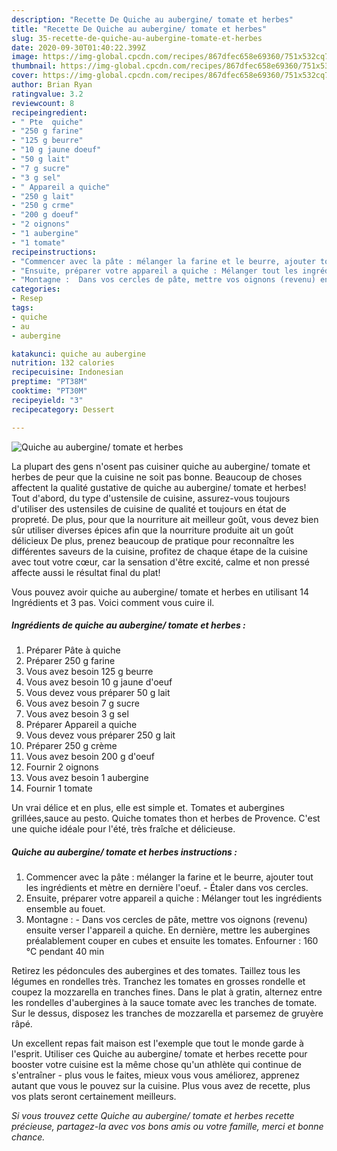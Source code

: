 ```yaml
---
description: "Recette De Quiche au aubergine/ tomate et herbes"
title: "Recette De Quiche au aubergine/ tomate et herbes"
slug: 35-recette-de-quiche-au-aubergine-tomate-et-herbes
date: 2020-09-30T01:40:22.399Z
image: https://img-global.cpcdn.com/recipes/867dfec658e69360/751x532cq70/quiche-au-aubergine-tomate-et-herbes-photo-principale-de-la-recette.jpg
thumbnail: https://img-global.cpcdn.com/recipes/867dfec658e69360/751x532cq70/quiche-au-aubergine-tomate-et-herbes-photo-principale-de-la-recette.jpg
cover: https://img-global.cpcdn.com/recipes/867dfec658e69360/751x532cq70/quiche-au-aubergine-tomate-et-herbes-photo-principale-de-la-recette.jpg
author: Brian Ryan
ratingvalue: 3.2
reviewcount: 8
recipeingredient:
- " Pte  quiche"
- "250 g farine"
- "125 g beurre"
- "10 g jaune doeuf"
- "50 g lait"
- "7 g sucre"
- "3 g sel"
- " Appareil a quiche"
- "250 g lait"
- "250 g crme"
- "200 g doeuf"
- "2 oignons"
- "1 aubergine"
- "1 tomate"
recipeinstructions:
- "Commencer avec la pâte : mélanger la farine et le beurre, ajouter tout les ingrédients et mètre en dernière l&#39;oeuf.  Étaler dans vos cercles."
- "Ensuite, préparer votre appareil a quiche : Mélanger tout les ingrédients ensemble au fouet."
- "Montagne :  Dans vos cercles de pâte, mettre vos oignons (revenu) ensuite verser l&#39;appareil a quiche. En dernière, mettre les aubergines préalablement couper en cubes et ensuite les tomates. Enfourner : 160 °C pendant 40 min"
categories:
- Resep
tags:
- quiche
- au
- aubergine

katakunci: quiche au aubergine 
nutrition: 132 calories
recipecuisine: Indonesian
preptime: "PT38M"
cooktime: "PT30M"
recipeyield: "3"
recipecategory: Dessert

---
```



![Quiche au aubergine/ tomate et herbes](https://img-global.cpcdn.com/recipes/867dfec658e69360/751x532cq70/quiche-au-aubergine-tomate-et-herbes-photo-principale-de-la-recette.jpg)

La plupart des gens n'osent pas cuisiner quiche au aubergine/ tomate et herbes de peur que la cuisine ne soit pas bonne. Beaucoup de choses affectent la qualité gustative de quiche au aubergine/ tomate et herbes! Tout d'abord, du type d'ustensile de cuisine, assurez-vous toujours d'utiliser des ustensiles de cuisine de qualité et toujours en état de propreté. De plus, pour que la nourriture ait meilleur goût, vous devez bien sûr utiliser diverses épices afin que la nourriture produite ait un goût délicieux De plus, prenez beaucoup de pratique pour reconnaître les différentes saveurs de la cuisine, profitez de chaque étape de la cuisine avec tout votre cœur, car la sensation d'être excité, calme et non pressé affecte aussi le résultat final du plat!

<!--inarticleads1-->

Vous pouvez avoir quiche au aubergine/ tomate et herbes en utilisant 14 Ingrédients et 3 pas. Voici comment vous cuire il.

##### Ingrédients de quiche au aubergine/ tomate et herbes :

1. Préparer  Pâte à quiche
1. Préparer 250 g farine
1. Vous avez besoin 125 g beurre
1. Vous avez besoin 10 g jaune d&#39;oeuf
1. Vous devez vous préparer 50 g lait
1. Vous avez besoin 7 g sucre
1. Vous avez besoin 3 g sel
1. Préparer  Appareil a quiche
1. Vous devez vous préparer 250 g lait
1. Préparer 250 g crème
1. Vous avez besoin 200 g d&#39;oeuf
1. Fournir 2 oignons
1. Vous avez besoin 1 aubergine
1. Fournir 1 tomate


Un vrai délice et en plus, elle est simple et. Tomates et aubergines grillées,sauce au pesto. Quiche tomates thon et herbes de Provence. C&#39;est une quiche idéale pour l&#39;été, très fraîche et délicieuse. 

<!--inarticleads2-->

##### Quiche au aubergine/ tomate et herbes instructions :

1. Commencer avec la pâte : mélanger la farine et le beurre, ajouter tout les ingrédients et mètre en dernière l&#39;oeuf.  - Étaler dans vos cercles.
1. Ensuite, préparer votre appareil a quiche : Mélanger tout les ingrédients ensemble au fouet.
1. Montagne :  - Dans vos cercles de pâte, mettre vos oignons (revenu) ensuite verser l&#39;appareil a quiche. En dernière, mettre les aubergines préalablement couper en cubes et ensuite les tomates. Enfourner : 160 °C pendant 40 min


Retirez les pédoncules des aubergines et des tomates. Taillez tous les légumes en rondelles très. Tranchez les tomates en grosses rondelle et coupez la mozzarella en tranches fines. Dans le plat à gratin, alternez entre les rondelles d&#39;aubergines à la sauce tomate avec les tranches de tomate. Sur le dessus, disposez les tranches de mozzarella et parsemez de gruyère râpé. 

<!--inarticleads1-->

<p>
Un excellent repas fait maison est l'exemple que tout le monde garde à l'esprit. Utiliser ces Quiche au aubergine/ tomate et herbes recette pour booster votre cuisine est la même chose qu'un athlète qui continue de s'entraîner - plus vous le faites, mieux vous vous améliorez, apprenez autant que vous le pouvez sur la cuisine. Plus vous avez de recette, plus vos plats seront certainement meilleurs.
</p>

<p>
<i>Si vous trouvez cette Quiche au aubergine/ tomate et herbes recette précieuse, partagez-la avec vos bons amis ou votre famille, merci et bonne chance.</i>
</p>
